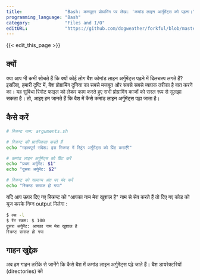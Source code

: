 ```yaml
---
title:                "Bash: कम्प्यूटर प्रोग्रामिंग पर लेख: 'कमांड लाइन आर्गुमेंट्स को पढ़ना।'"
programming_language: "Bash"
category:             "Files and I/O"
editURL:              "https://github.com/dogweather/forkful/blob/master/content/hi/bash/reading-command-line-arguments.md"
---
```


{{< edit_this_page >}}

## क्यों

क्या आप भी कभी सोचते हैं कि क्यों कोई लोग बैश कोमांड लाइन अर्गुमेंट्स पढ़ने में दिलचस्प लगते हैं? इसलिए, हमारी दृष्टि में, बैश प्रोग्रामिंग दुनिया का सबसे मजबूत और सबसे सबसे व्यापक तरीका है बात करने का। यह सुविधा रिमोट फाइल को लेकर काम करते हुए सभी प्रोग्रामिंग काजों को सरल रूप से सुलझा सकता है। तो, आइए हम जानते हैं कि बैश में कैसे कमांड लाइन अर्गुमेंट्स  पढ़ा जाता है।

## कैसे करें

```Bash
# स्क्रिप्ट नाम: arguments.sh

# स्क्रिप्ट की प्रारंभिकता करते हैं
echo "महत्वपूर्ण संदेश: इस स्क्रिप्ट में स्ट्रिंग अर्गुमेंट्स को प्रिंट कराएँगे"

# कमांड लाइन अर्गुमेंट्स को प्रिंट करें
echo "प्रथम अर्गुमेंट: $1"
echo "दूसरा अर्गुमेंट: $2"

# स्क्रिप्ट को सामान्य अंत पर बंद करें
echo "स्क्रिप्ट समाप्त हो गया"
```

यदि आप ऊपर दिए गए स्क्रिप्ट को "आपका नाम मेरा खुशाल है" नाम से सेव करते हैं तो दिए गए कोड को यूज करके निम्न output मिलेगा :

```Bash
$ ल्स -l
$ रेंट रकम: $ 100
दूसरा अर्गुमेंट: आपका नाम मेरा खुशाल है
स्क्रिप्ट समाप्त हो गया 
```

## गाहन खुद्देक़

अब हम गाहन तरीके से जानेंगे कि कैसे बैश में कमांड लाइन अर्गुमेंट्स पढ़े जाते हैं। बैश डायरेक्टरियों (directories) को
